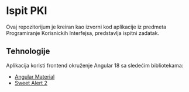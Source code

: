 # Ispit PKI

Ovaj repozitorijum je kreiran kao izvorni kod aplikacije iz predmeta Programiranje Korisnickih Interfejsa, predstavlja ispitni zadatak.

## Tehnologije

Aplikacija koristi frontend okruženje Angular 18 sa sledećim bibliotekama:

- [Angular Material](#)
- [Sweet Alert 2](#)
